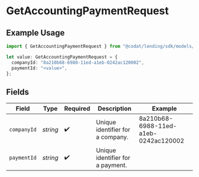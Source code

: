 # GetAccountingPaymentRequest

## Example Usage

```typescript
import { GetAccountingPaymentRequest } from "@codat/lending/sdk/models/operations";

let value: GetAccountingPaymentRequest = {
  companyId: "8a210b68-6988-11ed-a1eb-0242ac120002",
  paymentId: "<value>",
};
```

## Fields

| Field                                | Type                                 | Required                             | Description                          | Example                              |
| ------------------------------------ | ------------------------------------ | ------------------------------------ | ------------------------------------ | ------------------------------------ |
| `companyId`                          | *string*                             | :heavy_check_mark:                   | Unique identifier for a company.     | 8a210b68-6988-11ed-a1eb-0242ac120002 |
| `paymentId`                          | *string*                             | :heavy_check_mark:                   | Unique identifier for a payment.     |                                      |